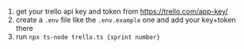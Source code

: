 1. get your trello api key and token from https://trello.com/app-key/
2. create a `.env` file like the `.env.example` one and add your key+token there
3. run `npx ts-node trello.ts {sprint number}`
